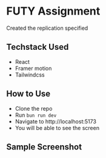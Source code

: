 # FUTY Assignment

Created the replication specified

## Techstack Used

- React
- Framer motion
- Tailwindcss

## How to Use

- Clone the repo
- Run `bun run dev`
- Navigate to http://localhost:5173
- You will be able to see the screen

## Sample Screenshot
